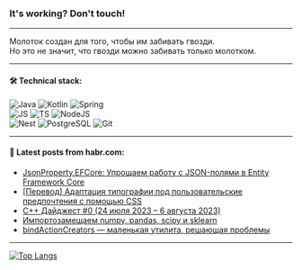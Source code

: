 ### It's working? Don't touch!

---
Молоток создан для того, чтобы им забивать гвозди. <br>
Но это не значит, что гвозди можно забивать только молотком.

---

#### 🛠️ Technical stack:

![Java](https://img.shields.io/badge/Java-informational?logo=Oracle&style=flat&logoColor=white&color=FF4500)
![Kotlin](https://img.shields.io/badge/Kotlin-informational?logo=Kotlin&style=flat&logoColor=white&color=774D97)
![Spring](https://img.shields.io/badge/SpringBoot-informational?logo=SpringBoot&style=flat&logoColor=white&color=6DB33F) <br>
![JS](https://img.shields.io/badge/JS-informational?logo=javaScript&style=flat&logoColor=black&color=F7Df1E)
![TS](https://img.shields.io/badge/TypeScript-informational?logo=typeScript&style=flat&logoColor=black&color=0667A8)
![NodeJS](https://img.shields.io/badge/NodeJS-informational?logo=node.js&style=flat&logoColor=white&color=70A760) <br>
![Nest](https://img.shields.io/badge/NestJS-informational?logo=NestJS&style=flat&logoColor=white&color=E0234E)
![PostgreSQL](https://img.shields.io/badge/PostgreSQL-informational?logo=PostgreSQL&style=flat&logoColor=white&color=DAA520)
![Git](https://img.shields.io/badge/Git-informational?logo=git&style=flat&logoColor=white&color=778899)

___

#### 💬 Latest posts from habr.com:

<!-- BLOG-POST-LIST:START -->
- [JsonProperty.EFCore: Упрощаем работу с JSON-полями в Entity Framework Core](https://habr.com/ru/articles/752838/?utm_source=habrahabr&utm_medium=rss&utm_campaign=752838)
- [[Перевод] Адаптация типографии под пользовательские предпочтения с помощью CSS](https://habr.com/ru/articles/752812/?utm_source=habrahabr&utm_medium=rss&utm_campaign=752812)
- [C++ Дайджест #0 &lpar;24 июля 2023 – 6 августа 2023&rpar;](https://habr.com/ru/articles/752802/?utm_source=habrahabr&utm_medium=rss&utm_campaign=752802)
- [Импортозамещаем numpy, pandas, scipy и sklearn](https://habr.com/ru/articles/752762/?utm_source=habrahabr&utm_medium=rss&utm_campaign=752762)
- [bindActionCreators — маленькая утилита, решающая проблемы](https://habr.com/ru/articles/752772/?utm_source=habrahabr&utm_medium=rss&utm_campaign=752772)
<!-- BLOG-POST-LIST:END -->

---
[![Top Langs](https://github-readme-stats-git-master-advtsetting-gmailcom.vercel.app/api/top-langs/?username=zloylis&langs_count=10&hide_title=false&title_color=e6edf3&size_weight=0.5&count_weight=0.5&layout=compact&hide_border=true&theme=dracula)](https://github.com/zloylis)

<!-- ![GitHub stats](https://github-readme-stats-git-master-advtsetting-gmailcom.vercel.app/api?username=zloylis&show_icons=true&hide_border=true&theme=dracula&hide_title=true&include_all_commits=true&count_private=true&hide=contribs&hide_rank=true) -->
